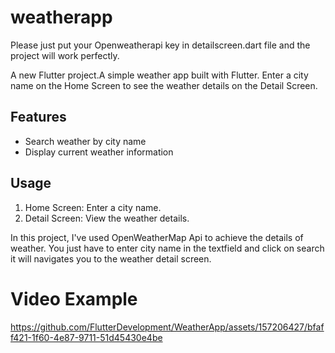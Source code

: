 # weatherapp

Please just put your Openweatherapi key in detailscreen.dart file and the project will work perfectly.

A new Flutter project.A simple weather app built with Flutter. Enter a city name on the Home Screen to see the weather details on the Detail Screen.

## Features

- Search weather by city name
- Display current weather information

## Usage

1. Home Screen: Enter a city name.
2. Detail Screen: View the weather details.

In this project, I've used OpenWeatherMap Api to achieve the details of weather.
You just have to enter city name in the textfield and click on search it will navigates you to the weather detail screen.

# Video Example
https://github.com/FlutterDevelopment/WeatherApp/assets/157206427/bfaff421-1f60-4e87-9711-51d45430e4be



